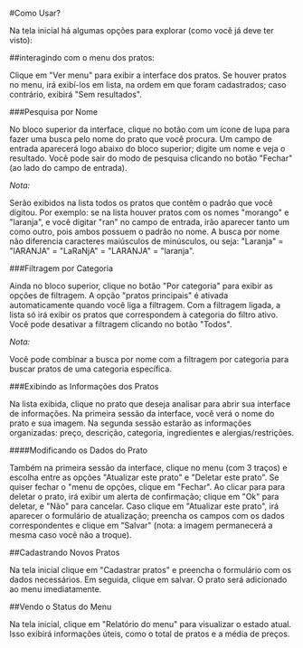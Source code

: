 
#Como Usar?


Na tela inicial há algumas opções para explorar (como
você já deve ter visto):


##interagindo com o menu dos pratos:


Clique em "Ver menu" para exibir a interface dos 
pratos. Se houver pratos no menu, irá exibí-los 
em lista, na ordem em que foram cadastrados; caso 
contrário, exibirá "Sem resultados".


###Pesquisa por Nome


No bloco superior da interface, clique no 
botão com um ícone de lupa para fazer uma 
busca pelo nome do prato que você procura. Um 
campo de entrada aparecerá logo abaixo do 
bloco superior; digite um nome e veja o 
resultado. Você pode sair do modo de pesquisa 
clicando no botão "Fechar" (ao lado do campo 
de entrada).


*Nota:*


Serão exibidos na lista todos os pratos que 
contêm o padrão que você digitou. Por 
exemplo: se na lista houver pratos com os 
nomes "morango" e "laranja", e você digitar 
"ran" no campo de entrada, irão aparecer 
tanto um como outro, pois ambos possuem o 
padrão no nome. A busca por nome não 
diferencia caracteres maiúsculos de 
minúsculos, ou seja: "Laranja" = "lARANJA" = 
"LaRaNjA" = "LARANJA" = "laranja".


###Filtragem por Categoria


Ainda no bloco superior, clique no botão "Por 
categoria" para exibir as opções de 
filtragem. A opção "pratos principais" é 
ativada automaticamente quando você liga a 
filtragem. Com a filtragem ligada, a lista só 
irá exibir os pratos que correspondem à 
categoria do filtro ativo. Você pode 
desativar a filtragem clicando no botão 
"Todos".


*Nota:*


Você pode combinar a busca por nome com a 
filtragem por categoria para buscar pratos de 
uma categoria específica.


###Exibindo as Informações dos Pratos


Na lista exibida, clique no prato que deseja 
analisar para abrir sua interface de 
informações. Na primeira sessão da interface, 
você verá o nome do prato e sua imagem. Na 
segunda sessão estarão as informações 
organizadas: preço, descrição, categoria, 
ingredientes e alergias/restrições.


####Modificando os Dados do Prato


Também na primeira sessão da interface, 
clique no menu (com 3 traços) e escolha 
entre as opções "Atualizar este prato" e 
"Deletar este prato". Se quiser fechar o 
"menu de opções, clique em "Fechar". Ao 
clicar para para deletar o prato, irá 
exibir um alerta de confirmação; clique 
em "Ok" para deletar, e "Não" para 
cancelar. Caso clique em "Atualizar este 
prato", irá aparecer o formulário de 
atualização; preencha os campos 
com os dados correspondentes e clique em 
"Salvar" (nota: a imagem permanecerá a 
mesma caso você não a troque).


##Cadastrando Novos Pratos


Na tela inicial clique em "Cadastrar pratos" e 
preencha o formulário com os dados necessários. 
Em seguida, clique em salvar. O prato será 
adicionado ao menu imediatamente.


##Vendo o Status do Menu


Na tela inicial, clique em "Relatório do menu" 
para visualizar o estado atual. Isso exibirá 
informações úteis, como o total de pratos e a 
média de preços.

